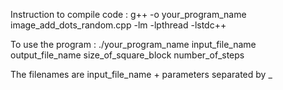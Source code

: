 Instruction to compile code : 
g++ -o your_program_name image_add_dots_random.cpp -lm -lpthread -lstdc++   

To use the program : 
./your_program_name input_file_name output_file_name size_of_square_block number_of_steps

The filenames are input_file_name + parameters separated by _